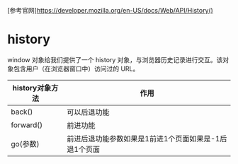 [参考官网]https://developer.mozilla.org/en-US/docs/Web/API/History()
# history
window 对象给我们提供了一个 history 对象，与浏览器历史记录进行交互。该对象包含用户（在浏览器窗口中）访问过的 URL。

history对象方法|作用
--|--
back()|可以后退功能
forward()|前进功能
go(参数)|前进后退功能参数如果是1前进1个页面如果是-1后退1个页面